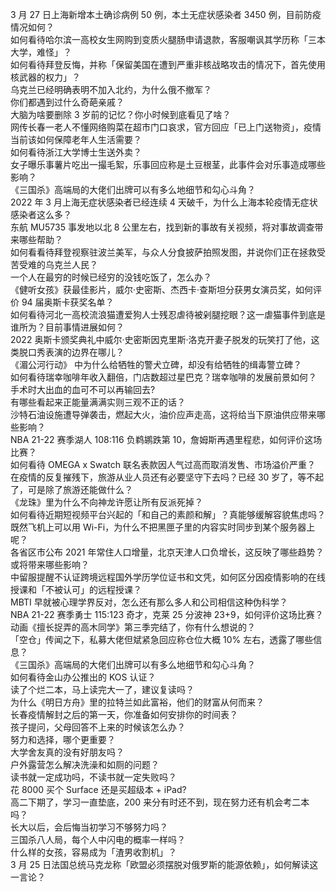 3 月 27 日上海新增本土确诊病例 50 例，本土无症状感染者 3450 例，目前防疫情况如何？  
如何看待哈尔滨一高校女生网购到变质火腿肠申请退款，客服嘲讽其学历称「三本大学，难怪」？  
如何看待拜登反悔，并称「保留美国在遭到严重非核战略攻击的情况下，首先使用核武器的权力」？  
乌克兰已经明确表明不加入北约，为什么俄不撤军？  
你们都遇到过什么奇葩亲戚？  
大脑为啥要删除 3 岁前的记忆？你小时候到底看见了啥？  
网传长春一老人不懂网络购菜在超市门口哀求，官方回应「已上门送物资」，疫情当前该如何保障老年人生活需要？  
如何看待浙江大学博士生送外卖？  
女子曝乐事薯片吃出一撮毛絮，乐事回应称是土豆根茎，此事件会对乐事造成哪些影响？  
《三国杀》高端局的大佬们出牌可以有多么地细节和勾心斗角？  
2022 年 3 月上海无症状感染者已经连续 4 天破千，为什么上海本轮疫情无症状感染者这么多？  
东航 MU5735 事发地以北 8 公里左右，找到新的事故有关视频，将对事故调查带来哪些帮助？  
如何看看待拜登视察驻波兰美军，与众人分食披萨拍照发图，并说你们正在拯救受苦受难的乌克兰人民？  
一个人在最穷的时候已经穷的没钱吃饭了，怎么办？  
《健听女孩》获最佳影片，威尔·史密斯、杰西卡·查斯坦分获男女演员奖，如何评价 94 届奥斯卡获奖名单？  
如何看待河北一高校流浪猫遭爱狗人士残忍虐待被剁腿挖眼？这一虐猫事件到底是谁所为？目前事情进展如何？  
2022 奥斯卡颁奖典礼中威尔·史密斯因克里斯·洛克开妻子脱发的玩笑打了他，这类脱口秀表演的边界在哪儿？  
《湄公河行动》 中为什么给牺牲的警犬立碑，却没有给牺牲的缉毒警立碑？  
如何看待瑞幸咖啡年收入翻倍，门店数超过星巴克？瑞幸咖啡的发展前景如何？  
手术时大出血的血可不可以再输回去?  
有哪些看起来正能量满满实则三观不正的话？  
沙特石油设施遭导弹袭击，燃起大火，油价应声走高，这将给当下原油供应带来哪些影响？  
NBA 21-22 赛季湖人 108:116 负鹈鹕跌第 10，詹姆斯再遇里程悲，如何评价这场比赛？  
如何看待 OMEGA x Swatch 联名表款因人气过高而取消发售、市场溢价严重？  
在疫情的反复摧残下，旅游从业人员还有必要坚守下去吗？已经 30 岁了，等不起了，可是除了旅游还能做什么？  
《龙珠》里为什么不向神龙许愿让所有反派死掉？  
如何看待近期短视频平台兴起的「和自己的素颜和解」？真能够缓解容貌焦虑吗？  
既然飞机上可以用 Wi-Fi，为什么不把黑匣子里的内容实时同步到某个服务器上呢？  
各省区市公布 2021 年常住人口增量，北京天津人口负增长，这反映了哪些趋势？或将带来哪些影响？  
中留服提醒不认证跨境远程国外学历学位证书和文凭，如何区分因疫情影响的在线授课和「不被认可」的远程授课？  
MBTI 早就被心理学界反对，怎么还有那么多人和公司相信这种伪科学？  
NBA 21-22 赛季勇士 115:123 奇才，克莱 25 分波神 23+9，如何评价这场比赛？  
动画《擅长捉弄的高木同学》第三季完结了，你有什么想说的？  
「空仓」传闻之下，私募大佬但斌紧急回应称仓位大概 10% 左右，透露了哪些信息？  
《三国杀》高端局的大佬们出牌可以有多么地细节和勾心斗角？  
如何看待金山办公推出的 KOS 认证？  
读了个烂二本，马上读完大一了，建议复读吗？  
为什么《明日方舟》里的拉特兰如此富裕，他们的财富从何而来？  
长春疫情解封之后的第一天，你准备如何安排你的时间表？  
孩子提问，父母回答不上来的时候该怎么办？  
努力和选择，哪个更重要？  
大学舍友真的没有好朋友吗？  
户外露营怎么解决洗澡和如厕的问题？  
读书就一定成功吗，不读书就一定失败吗？  
花 8000 买个 Surface 还是买超级本 + iPad?  
高二下期了，学习一直垫底，200 来分有时还不到，现在努力还有机会考二本吗？  
长大以后，会后悔当初学习不够努力吗？  
三国杀八人局，每个人中闪电的概率一样吗？  
什么样的女孩，容易成为「渣男收割机」？  
3 月 25 日法国总统马克龙称「欧盟必须摆脱对俄罗斯的能源依赖」，如何解读这一言论？  
